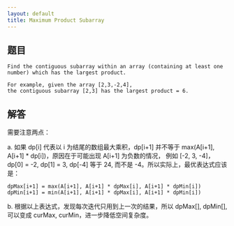 ```yaml
---
layout: default
title: Maximum Product Subarray
---
```


## 题目 

```
Find the contiguous subarray within an array (containing at least one number) which has the largest product.

For example, given the array [2,3,-2,4],
the contiguous subarray [2,3] has the largest product = 6.
```

## 解答

需要注意两点：

a. 如果 dp[i] 代表以 i 为结尾的数组最大乘积，dp[i+1] 并不等于 max(A[i+1], A[i+1] * dp[i])，原因在于可能出现 A[i+1] 为负数的情况，
例如 [-2, 3, -4]，dp[0] = -2, dp[1] = 3, dp[-4] 等于 24, 而不是 -4。所以实际上，最优表达式应该是：

```
dpMax[i+1] = max(A[i+1], A[i+1] * dpMax[i], A[i+1] * dpMin[i])
dpMin[i+1] = min(A[i+1], A[i+1] * dpMax[i], A[i+1] * dpMin[i])
```

b. 根据以上表达式，发现每次迭代只用到上一次的结果，所以 dpMax[], dpMin[], 可以变成 curMax, curMin，进一步降低空间复杂度。
